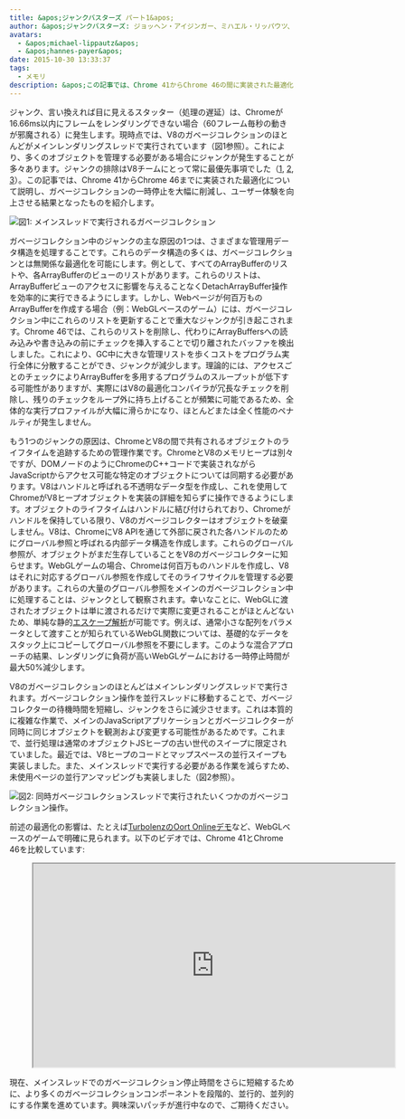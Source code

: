 ```yaml
---
title: &apos;ジャンクバスターズ パート1&apos;
author: &apos;ジャンクバスターズ: ジョッヘン・アイジンガー、ミハエル・リッパウツ、ハンネス・パイヤー&apos;
avatars:
  - &apos;michael-lippautz&apos;
  - &apos;hannes-payer&apos;
date: 2015-10-30 13:33:37
tags:
  - メモリ
description: &apos;この記事では、Chrome 41からChrome 46の間に実装された最適化について説明します。これにより、ガベージコレクションの一時停止が大幅に短縮され、ユーザー体験が向上します。&apos;
---
```

ジャンク、言い換えれば目に見えるスタッター（処理の遅延）は、Chromeが16.66ms以内にフレームをレンダリングできない場合（60フレーム毎秒の動きが邪魔される）に発生します。現時点では、V8のガベージコレクションのほとんどがメインレンダリングスレッドで実行されています（図1参照）。これにより、多くのオブジェクトを管理する必要がある場合にジャンクが発生することが多々あります。ジャンクの排除はV8チームにとって常に最優先事項でした（[1](https://blog.chromium.org/2011/11/game-changer-for-interactive.html), [2](https://www.youtube.com/watch?v=3vPOlGRH6zk), [3](/blog/free-garbage-collection)）。この記事では、Chrome 41からChrome 46までに実装された最適化について説明し、ガベージコレクションの一時停止を大幅に削減し、ユーザー体験を向上させる結果となったものを紹介します。

<!--truncate-->
![図1: メインスレッドで実行されるガベージコレクション](/_img/jank-busters/gc-main-thread.png)

ガベージコレクション中のジャンクの主な原因の1つは、さまざまな管理用データ構造を処理することです。これらのデータ構造の多くは、ガベージコレクションとは無関係な最適化を可能にします。例として、すべてのArrayBufferのリストや、各ArrayBufferのビューのリストがあります。これらのリストは、ArrayBufferビューのアクセスに影響を与えることなくDetachArrayBuffer操作を効率的に実行できるようにします。しかし、Webページが何百万ものArrayBufferを作成する場合（例：WebGLベースのゲーム）には、ガベージコレクション中にこれらのリストを更新することで重大なジャンクが引き起こされます。Chrome 46では、これらのリストを削除し、代わりにArrayBuffersへの読み込みや書き込みの前にチェックを挿入することで切り離されたバッファを検出しました。これにより、GC中に大きな管理リストを歩くコストをプログラム実行全体に分散することができ、ジャンクが減少します。理論的には、アクセスごとのチェックによりArrayBufferを多用するプログラムのスループットが低下する可能性がありますが、実際にはV8の最適化コンパイラが冗長なチェックを削除し、残りのチェックをループ外に持ち上げることが頻繁に可能であるため、全体的な実行プロファイルが大幅に滑らかになり、ほとんどまたは全く性能のペナルティが発生しません。

もう1つのジャンクの原因は、ChromeとV8の間で共有されるオブジェクトのライフタイムを追跡するための管理作業です。ChromeとV8のメモリヒープは別々ですが、DOMノードのようにChromeのC++コードで実装されながらJavaScriptからアクセス可能な特定のオブジェクトについては同期する必要があります。V8はハンドルと呼ばれる不透明なデータ型を作成し、これを使用してChromeがV8ヒープオブジェクトを実装の詳細を知らずに操作できるようにします。オブジェクトのライフタイムはハンドルに結び付けられており、Chromeがハンドルを保持している限り、V8のガベージコレクターはオブジェクトを破棄しません。V8は、ChromeにV8 APIを通じて外部に戻された各ハンドルのためにグローバル参照と呼ばれる内部データ構造を作成します。これらのグローバル参照が、オブジェクトがまだ生存していることをV8のガベージコレクターに知らせます。WebGLゲームの場合、Chromeは何百万ものハンドルを作成し、V8はそれに対応するグローバル参照を作成してそのライフサイクルを管理する必要があります。これらの大量のグローバル参照をメインのガベージコレクション中に処理することは、ジャンクとして観察されます。幸いなことに、WebGLに渡されたオブジェクトは単に渡されるだけで実際に変更されることがほとんどないため、単純な静的[エスケープ解析](https://en.wikipedia.org/wiki/Escape_analysis)が可能です。例えば、通常小さな配列をパラメータとして渡すことが知られているWebGL関数については、基礎的なデータをスタック上にコピーしてグローバル参照を不要にします。このような混合アプローチの結果、レンダリングに負荷が高いWebGLゲームにおける一時停止時間が最大50%減少します。

V8のガベージコレクションのほとんどはメインレンダリングスレッドで実行されます。ガベージコレクション操作を並行スレッドに移動することで、ガベージコレクターの待機時間を短縮し、ジャンクをさらに減少させます。これは本質的に複雑な作業で、メインのJavaScriptアプリケーションとガベージコレクターが同時に同じオブジェクトを観測および変更する可能性があるためです。これまで、並行処理は通常のオブジェクトJSヒープの古い世代のスイープに限定されていました。最近では、V8ヒープのコードとマップスペースの並行スイープも実装しました。また、メインスレッドで実行する必要がある作業を減らすため、未使用ページの並行アンマッピングも実装しました（図2参照）。

![図2: 同時ガベージコレクションスレッドで実行されたいくつかのガベージコレクション操作。](/_img/jank-busters/gc-concurrent-threads.png)

前述の最適化の影響は、たとえば[TurbolenzのOort Onlineデモ](http://oortonline.gl/)など、WebGLベースのゲームで明確に見られます。以下のビデオでは、Chrome 41とChrome 46を比較しています:

<figure>
  <div class="video video-16:9">
    <iframe src="https://www.youtube.com/embed/PgrCJpbTs9I" width="640" height="360" loading="lazy"></iframe>
  </div>
</figure>

現在、メインスレッドでのガベージコレクション停止時間をさらに短縮するために、より多くのガベージコレクションコンポーネントを段階的、並行的、並列的にする作業を進めています。興味深いパッチが進行中なので、ご期待ください。
